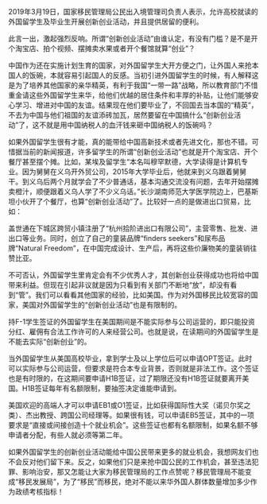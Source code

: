 2019年3月19日，国家移民管理局公民出入境管理司负责人表示，允许高校就读的外国留学生及毕业生开展创新创业活动，并且提供居留的便利。



此言一出，激起强烈反响。所谓“创新创业活动”由谁认定，有没有门槛？是不是开个淘宝店、拍个视频、摆摊卖水果或者开个餐馆就算“创业”？



中国作为还在实施计划生育的国家，对外国留学生大开方便之门，让外国人来抢本国人的饭碗，本就容易引起国人的反感。当初引进外国留学生的时候，有人解释这是为了培养其他国家的亲华精英，有利于我国“一带一路”战略，所以教育部门不惜重金请这些外国留学生来华，给他们优越的居住条件和丰厚的补贴，让他们能够安心学习、增进对中国的友谊。结果现在他们要毕业了，不回国去当本国的“精英”，不去为中国与他们祖国的友谊添砖加瓦，居然要留在中国搞什么“创新创业活动”了，这不就是用中国纳税人的血汗钱来砸中国纳税人的饭碗吗？



如果外国留学生很有才能，真的能带给中国高新技术或者先进文化，那也不错。可惜据当前的新闻报道，许多留学生的所谓“创新创业活动”也就是开个淘宝店、开个餐厅甚至摆个摊。比如，某埃及留学生“本名叫穆罕默德，大学读得是计算机专业。因为舅舅在义乌开外贸公司，2015年大学毕业后，他就来到义乌跟着舅舅干。到义乌后两个月就学会了不少普通话，基本沟通交流没有问题，去年开始摆摊卖橙汁，顺便跟着义乌人学了不少义乌话。”长沙湖南师范大学医学院边上，巴基斯坦小伙开了个餐厅，也算“创新创业活动”了。比较好一点的是做进出口贸易，比如：



盖世通在下城区跨贸小镇注册了“杭州拾阶进出口有限公司”，主营零售、批发、进出口等业务。同时，创立了自己的童装品牌“finders seekers”和尿布品牌“Natural Freedom”，在中国完成设计、生产后，再将这些价廉物美的童装销往赞比亚。


不可否认，外国留学生里肯定会有不少优秀人才，其创新创业获得成功也将给中国带来利益。但现在引起非议就是因为只看到有关部门不断地“放”，却没有看到“管”。我们可以看看其他国家的经验，比如美国。作为对外国移民比较宽容的国家，美国对外国留学生的“创新创业活动”也是有限制的。



持F-1学生签证的外国留学生在美国期间是不能实际参与公司运营的，即只能投资分红、雇佣有合法工作许可的人来经营公司。也就是说，在读期间的外国留学生是不能去实际“创新创业”的。



当外国留学生从美国高校毕业，拿到学士及以上学位后可以申请OPT签证。此时可以实际参与公司运营，但要求是符合本专业背景，否则就是非法工作。这个签证也是有时限的，在这期间要申请H1B签证，过了期限还没有H1B签证就要离开美国。H1B签证每年有名额限制，要抽签决定谁能申请到。



美国欢迎的高端人才可以申请EB1或O1签证，比如获得国际性大奖（诺贝尔奖之类）、杰出教授、跨国公司经理等。如果很有钱，可以申请EB5签证，其中的一项要求是“直接或间接创造十个就业机会”。这些签证也都有名额限制，如果名额不够申请者分配，有些人就必须等第二年。



如果外国留学生的创新创业活动能给中国公民带来更多的就业机会，我想网友们也不会反对他们留下来。反之，如果他们只是来抢中国公民的工作机会，甚至违法犯罪、影响治安，那又怎能让大家为移民管理局的工作点赞呢？移民管理局不能变成“移民发展局”，为了“移民”而移民，绝对不能以来华外国人群体数量增加多少作为政绩考核指标！

